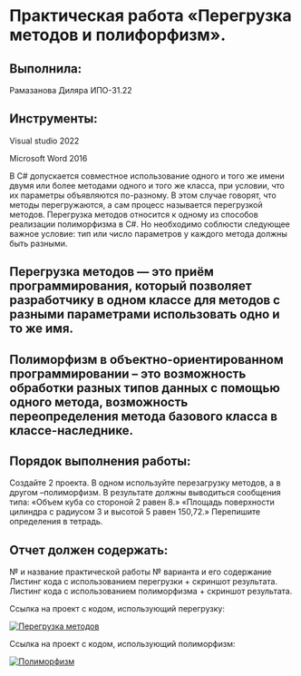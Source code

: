 # Практическая работа  «Перегрузка методов и полифорфизм».
## Выполнила: 
Рамазанова Диляра ИПО-31.22
## Инструменты:
Visual studio 2022

Microsoft Word 2016

В C# допускается совместное использование одного и того же имени двумя или более методами одного и того же класса, при условии, что их параметры объявляются по-разному. В этом случае говорят, что методы перегружаются, а сам процесс называется перегрузкой методов. Перегрузка методов относится к одному из способов реализации полиморфизма в C#. Но необходимо соблюсти следующее важное условие: тип или число параметров у каждого метода должны быть разными.

## Перегрузка методов — это приём программирования, который позволяет разработчику в одном классе для методов с разными параметрами использовать одно и то же имя.

## Полиморфизм в объектно-ориентированном программировании – это возможность обработки разных типов данных с помощью одного метода, возможность переопределения метода базового класса в классе-наследнике.

## Порядок выполнения работы:
Создайте 2 проекта. В одном используйте перезагрузку методов, а в другом –полиморфизм.
В результате должны выводиться сообщения типа:
«Объем куба со стороной 2 равен 8.»
«Площадь поверхности цилиндра с радиусом 3 и высотой 5 равен 150,72.»
Перепишите определения в тетрадь.

## Отчет должен содержать:
№ и название практической работы
№ варианта и его содержание
Листинг кода с использованием перегрузки + скриншот  результата.
Листинг кода с использованием полиморфизма + скриншот  результата.

Ссылка на проект с кодом, использующий перегрузку:

[![Перегрузка методов](https://img.shields.io/badge/⚖️_Перегрузка_методов-3F51B5?style=for-the-badge&logo=docsdotrs&logoColor=white)](https://github.com/wienwe/DyadyaRyuba/blob/main/HomeworkForRyubakov/Перегрузка%20методов%20и%20полиморфизм/Рамазанова_Д_Д_ИПО_31_22_метод_перегрузки.docx)

Ссылка на проект с кодом, использующий полиморфизм:

[![Полиморфизм](https://img.shields.io/badge/🔄_Полиморфизм-9C27B0?style=for-the-badge&logo=docsdotrs&logoColor=white)](https://github.com/wienwe/DyadyaRyuba/blob/main/HomeworkForRyubakov/Перегрузка%20методов%20и%20полиморфизм/Рамазанова_Д_Д_ИПО_31_22_Метод_полиморфизма%20(2).docx)

